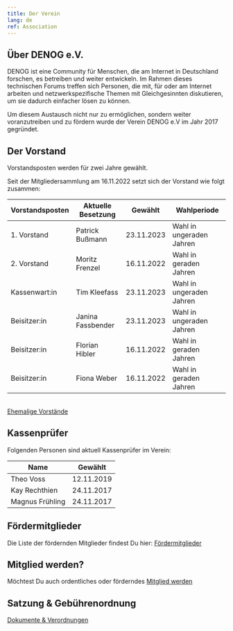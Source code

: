 ```yaml
---
title: Der Verein
lang: de
ref: Association
---
```


## Über DENOG e.V.
DENOG ist eine Community für Menschen, die am Internet in Deutschland forschen, es betreiben und weiter entwickeln. Im Rahmen dieses technischen Forums treffen sich Personen, die mit, für oder am Internet arbeiten und netzwerkspezifische Themen mit Gleichgesinnten diskutieren, um sie dadurch einfacher lösen zu können.

Um diesem Austausch nicht nur zu ermöglichen, sondern weiter voranzutreiben und zu fördern wurde der Verein DENOG e.V im Jahr 2017 gegründet.


## Der Vorstand

Vorstandsposten werden für zwei Jahre gewählt.

Seit der Mitgliedersammlung am 16.11.2022 setzt sich der Vorstand wie folgt zusammen:

| Vorstandsposten | Aktuelle Besetzung   | Gewählt     | Wahlperiode                 |
|-----------------|----------------------|-------------|-----------------------------|
| 1. Vorstand     | Patrick Bußmann      | 23.11.2023  | Wahl in ungeraden Jahren    |
| 2. Vorstand     | Moritz Frenzel       | 16.11.2022  | Wahl in geraden Jahren      |
| Kassenwart:in   | Tim Kleefass         | 23.11.2023  | Wahl in ungeraden Jahren    |
| Beisitzer:in    | Janina Fassbender    | 23.11.2023  | Wahl in ungeraden Jahren    |
| Beisitzer:in    | Florian Hibler       | 16.11.2022  | Wahl in geraden Jahren      |
| Beisitzer:in    | Fiona Weber          | 16.11.2022  | Wahl in geraden Jahren      |

<br />
<a href="board.html" class="btn btn-custom-default">Ehemalige Vorstände <i class="ion-arrow-right-c"></i></a>


## Kassenprüfer

Folgenden Personen sind aktuell Kassenprüfer im Verein:

| Name                 | Gewählt          |
|----------------------|------------------|
| Theo Voss            | 12.11.2019       |
| Kay Rechthien        | 24.11.2017       |
| Magnus Frühling      | 24.11.2017       |


## Fördermitglieder

Die Liste der fördernden Mitglieder findest Du hier: <a href="sustaining_members.html" class="btn btn-custom-default">Fördermitglieder <i class="ion-arrow-right-c"></i></a>

## Mitglied werden?

Möchtest Du auch ordentliches oder förderndes <a href="become_sustaining_member.html" class="btn btn-custom-default">Mitglied werden <i class="ion-arrow-right-c"></i></a>

## Satzung & Gebührenordnung

<a href="documents.html" class="btn btn-custom-default">Dokumente & Verordnungen <i class="ion-arrow-right-c"></i></a>

